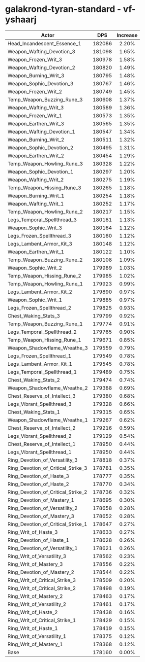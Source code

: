 # galakrond-tyran-standard - vf-yshaarj
| Actor | DPS | Increase |
|---|:---:|:---:|
|Head_Incandescent_Essence_1|182086|2.20%|
|Weapon_Wafting_Devotion_3|181098|1.65%|
|Weapon_Frozen_Writ_3|180978|1.58%|
|Weapon_Wafting_Devotion_2|180820|1.49%|
|Weapon_Burning_Writ_3|180795|1.48%|
|Weapon_Sophic_Devotion_3|180767|1.46%|
|Weapon_Frozen_Writ_2|180749|1.45%|
|Temp_Weapon_Buzzing_Rune_3|180608|1.37%|
|Weapon_Wafting_Writ_3|180589|1.36%|
|Weapon_Frozen_Writ_1|180573|1.35%|
|Weapon_Earthen_Writ_3|180565|1.35%|
|Weapon_Wafting_Devotion_1|180547|1.34%|
|Weapon_Burning_Writ_2|180511|1.32%|
|Weapon_Sophic_Devotion_2|180495|1.31%|
|Weapon_Earthen_Writ_2|180454|1.29%|
|Temp_Weapon_Howling_Rune_3|180328|1.22%|
|Weapon_Sophic_Devotion_1|180297|1.20%|
|Weapon_Wafting_Writ_2|180275|1.19%|
|Temp_Weapon_Hissing_Rune_3|180265|1.18%|
|Weapon_Burning_Writ_1|180254|1.18%|
|Weapon_Wafting_Writ_1|180252|1.17%|
|Temp_Weapon_Howling_Rune_2|180217|1.15%|
|Legs_Temporal_Spellthread_3|180181|1.13%|
|Weapon_Sophic_Writ_3|180164|1.12%|
|Legs_Frozen_Spellthread_3|180160|1.12%|
|Legs_Lambent_Armor_Kit_3|180148|1.12%|
|Weapon_Earthen_Writ_1|180122|1.10%|
|Temp_Weapon_Buzzing_Rune_2|180108|1.09%|
|Weapon_Sophic_Writ_2|179989|1.03%|
|Temp_Weapon_Hissing_Rune_2|179985|1.02%|
|Temp_Weapon_Howling_Rune_1|179923|0.99%|
|Legs_Lambent_Armor_Kit_2|179890|0.97%|
|Weapon_Sophic_Writ_1|179885|0.97%|
|Legs_Frozen_Spellthread_2|179825|0.93%|
|Chest_Waking_Stats_3|179799|0.92%|
|Temp_Weapon_Buzzing_Rune_1|179774|0.91%|
|Legs_Temporal_Spellthread_2|179765|0.90%|
|Temp_Weapon_Hissing_Rune_1|179671|0.85%|
|Weapon_Shadowflame_Wreathe_3|179559|0.79%|
|Legs_Frozen_Spellthread_1|179549|0.78%|
|Legs_Lambent_Armor_Kit_1|179545|0.78%|
|Legs_Temporal_Spellthread_1|179489|0.75%|
|Chest_Waking_Stats_2|179474|0.74%|
|Weapon_Shadowflame_Wreathe_2|179388|0.69%|
|Chest_Reserve_of_Intellect_3|179380|0.68%|
|Legs_Vibrant_Spellthread_3|179328|0.66%|
|Chest_Waking_Stats_1|179315|0.65%|
|Weapon_Shadowflame_Wreathe_1|179267|0.62%|
|Chest_Reserve_of_Intellect_2|179216|0.59%|
|Legs_Vibrant_Spellthread_2|179129|0.54%|
|Chest_Reserve_of_Intellect_1|178950|0.44%|
|Legs_Vibrant_Spellthread_1|178950|0.44%|
|Ring_Devotion_of_Versatility_3|178818|0.37%|
|Ring_Devotion_of_Critical_Strike_3|178781|0.35%|
|Ring_Devotion_of_Haste_3|178777|0.35%|
|Ring_Devotion_of_Haste_2|178770|0.34%|
|Ring_Devotion_of_Critical_Strike_2|178736|0.32%|
|Ring_Devotion_of_Mastery_1|178695|0.30%|
|Ring_Devotion_of_Versatility_2|178658|0.28%|
|Ring_Devotion_of_Mastery_3|178652|0.28%|
|Ring_Devotion_of_Critical_Strike_1|178647|0.27%|
|Ring_Writ_of_Haste_3|178633|0.27%|
|Ring_Devotion_of_Haste_1|178628|0.26%|
|Ring_Devotion_of_Versatility_1|178621|0.26%|
|Ring_Writ_of_Versatility_3|178562|0.23%|
|Ring_Writ_of_Mastery_3|178556|0.22%|
|Ring_Devotion_of_Mastery_2|178544|0.22%|
|Ring_Writ_of_Critical_Strike_3|178509|0.20%|
|Ring_Writ_of_Critical_Strike_2|178498|0.19%|
|Ring_Writ_of_Mastery_2|178463|0.17%|
|Ring_Writ_of_Versatility_2|178461|0.17%|
|Ring_Writ_of_Haste_2|178438|0.16%|
|Ring_Writ_of_Critical_Strike_1|178429|0.15%|
|Ring_Writ_of_Haste_1|178419|0.15%|
|Ring_Writ_of_Versatility_1|178375|0.12%|
|Ring_Writ_of_Mastery_1|178368|0.12%|
|Base|178160|0.00%|
